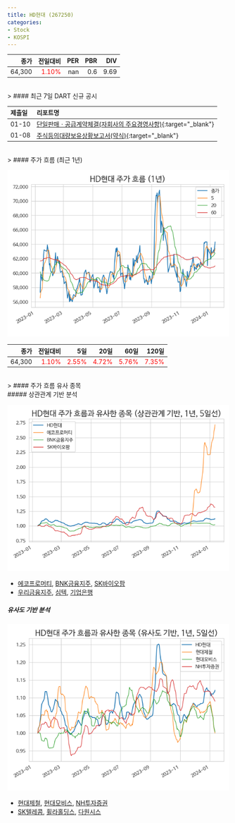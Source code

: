 ```yaml
---
title: HD현대 (267250)
categories:
- Stock
- KOSPI
---
```


|종가|전일대비|PER|PBR|DIV|
|---:|-------:|--:|--:|--:|
|64,300|<span style="color: red">1.10%</span>|nan|0.6|9.69|

<!-- more -->

<br>
> #### 최근 7일 DART 신규 공시


|제출일|리포트명|
|:-----|:-------|
|01-10|[단일판매ㆍ공급계약체결(자회사의 주요경영사항)](https://dart.fss.or.kr/dsaf001/main.do?rcpNo=20240110800109){:target="_blank"}|
|01-08|[주식등의대량보유상황보고서(약식)](https://dart.fss.or.kr/dsaf001/main.do?rcpNo=20240108000116){:target="_blank"}|

<br>
> #### 주가 흐름 (최근 1년)

![267250](/assets/images/stock/267250.png)

|종가|전일대비|5일|20일|60일|120일|
|---:|-------:|--:|---:|---:|----:|
|64,300|<span style="color: red">1.10%</span>|<span style="color: red">2.55%</span>|<span style="color: red">4.72%</span>|<span style="color: red">5.76%</span>|<span style="color: red">7.35%</span>|

<br>
> #### 주가 흐름 유사 종목
<br>
##### 상관관계 기반 분석

![267250](/assets/images/stock/267250_corr.png)
- [에코프로머티](/450080/), [BNK금융지주](/138930/), [SK바이오팜](/326030/)
- [우리금융지주](/316140/), [심텍](/222800/), [기업은행](/024110/)

##### 유사도 기반 분석

![267250](/assets/images/stock/267250_sim.png)
- [현대제철](/004020/), [현대모비스](/012330/), [NH투자증권](/005940/)
- [SK텔레콤](/017670/), [휠라홀딩스](/081660/), [다원시스](/068240/)